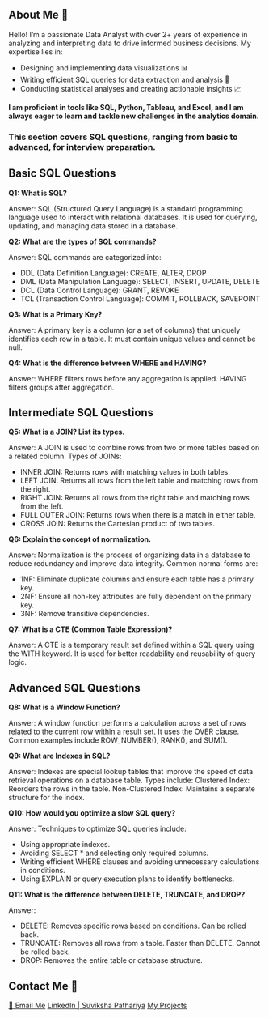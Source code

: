 ## About Me 👋

Hello! I’m a passionate Data Analyst with over 2+ years of experience in analyzing and interpreting data to drive informed business decisions. My expertise lies in:

- Designing and implementing data visualizations 📊
- Writing efficient SQL queries for data extraction and analysis 🧠
- Conducting statistical analyses and creating actionable insights 📈

**I am proficient in tools like SQL, Python, Tableau, and Excel, and I am always eager to learn and tackle new challenges in the analytics domain.**

### This section covers SQL questions, ranging from basic to advanced, for interview preparation.

## Basic SQL Questions

**Q1: What is SQL?**

Answer: SQL (Structured Query Language) is a standard programming language used to interact with relational databases. It is used for querying, updating, and managing data stored in a database.

**Q2: What are the types of SQL commands?**

Answer: SQL commands are categorized into:
  - DDL (Data Definition Language): CREATE, ALTER, DROP
  - DML (Data Manipulation Language): SELECT, INSERT, UPDATE, DELETE
  - DCL (Data Control Language): GRANT, REVOKE
  - TCL (Transaction Control Language): COMMIT, ROLLBACK, SAVEPOINT

**Q3: What is a Primary Key?**

Answer: A primary key is a column (or a set of columns) that uniquely identifies each row in a table. It must contain unique values and cannot be null.

**Q4: What is the difference between WHERE and HAVING?**

Answer: WHERE filters rows before any aggregation is applied.
HAVING filters groups after aggregation.

## Intermediate SQL Questions

**Q5: What is a JOIN? List its types.**

Answer: A JOIN is used to combine rows from two or more tables based on a related column. Types of JOINs:
  - INNER JOIN: Returns rows with matching values in both tables.
  - LEFT JOIN: Returns all rows from the left table and matching rows from the right.
  - RIGHT JOIN: Returns all rows from the right table and matching rows from the left.
  - FULL OUTER JOIN: Returns rows when there is a match in either table.
  - CROSS JOIN: Returns the Cartesian product of two tables.

**Q6: Explain the concept of normalization.**

Answer: Normalization is the process of organizing data in a database to reduce redundancy and improve data integrity. Common normal forms are:
  - 1NF: Eliminate duplicate columns and ensure each table has a primary key.
  - 2NF: Ensure all non-key attributes are fully dependent on the primary key.
  - 3NF: Remove transitive dependencies.
    
**Q7: What is a CTE (Common Table Expression)?**

Answer: A CTE is a temporary result set defined within a SQL query using the WITH keyword. It is used for better readability and reusability of query logic.

## Advanced SQL Questions

**Q8: What is a Window Function?**

Answer: A window function performs a calculation across a set of rows related to the current row within a result set. It uses the OVER clause. Common examples include ROW_NUMBER(), RANK(), and SUM().

**Q9: What are Indexes in SQL?**

Answer: Indexes are special lookup tables that improve the speed of data retrieval operations on a database table. Types include:
Clustered Index: Reorders the rows in the table.
Non-Clustered Index: Maintains a separate structure for the index.

**Q10: How would you optimize a slow SQL query?**

Answer: Techniques to optimize SQL queries include:
- Using appropriate indexes.
- Avoiding SELECT * and selecting only required columns.
- Writing efficient WHERE clauses and avoiding unnecessary calculations in conditions.
- Using EXPLAIN or query execution plans to identify bottlenecks.
  
**Q11: What is the difference between DELETE, TRUNCATE, and DROP?**

Answer:
- DELETE: Removes specific rows based on conditions. Can be rolled back.
- TRUNCATE: Removes all rows from a table. Faster than DELETE. Cannot be rolled back.
- DROP: Removes the entire table or database structure.
  
## Contact Me 🤝
[📧 Email Me](mailto:suvikshapathariya45@gmail.com)
[LinkedIn | Suviksha Pathariya](https://www.linkedin.com/in/suviksha-pathariya/)
[My Projects](https://github.com/Suvikshapathariya93?tab=repositories)

